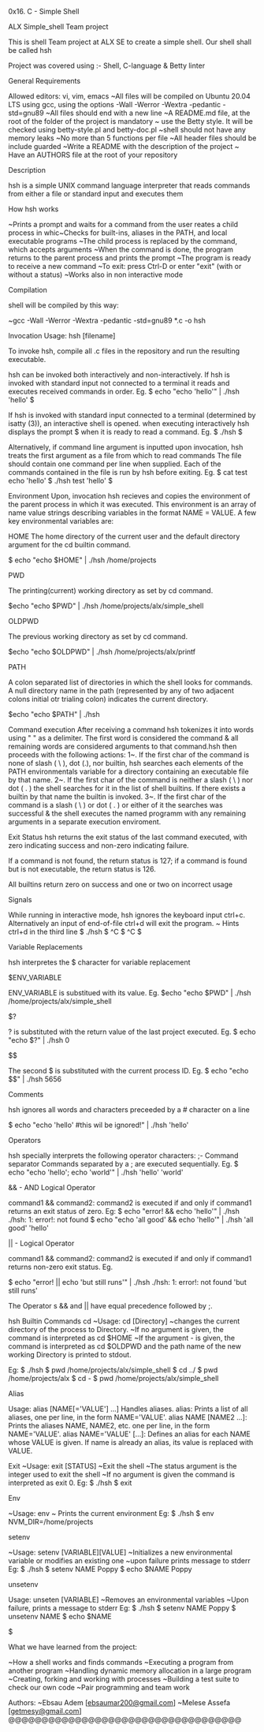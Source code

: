 0x16. C - Simple Shell

ALX  Simple_shell Team project

This is shell Team project at ALX SE to create a simple shell.
Our shell shall be called hsh

Project was covered using :- Shell, C-language & Betty linter

General Requirements

Allowed editors: vi, vim, emacs
~All files will be compiled on Ubuntu 20.04 LTS using gcc, using the options -Wall -Werror -Wextra -pedantic -std=gnu89
~All  files should end with a new line
~A README.md file, at the root of the folder of the project is mandatory
~ use the Betty style. It will be checked using betty-style.pl and betty-doc.pl
~shell should not have any memory leaks
~No more than 5 functions per file
~All header files should be include guarded
~Write a README with the description of the project
~ Have an AUTHORS file at the root of your repository

Description

hsh is a simple UNIX command language interpreter that reads commands from either a file or standard input and executes them

How hsh works

~Prints a prompt and waits for a command from the user
reates a child process in whic~Checks for built-ins, aliases in the PATH, and local executable programs
~The child process is replaced by the command, which accepts arguments
~When the command is done, the program returns to the parent process and prints the prompt
~The program is ready to receive a new command
~To exit: press Ctrl-D or enter "exit" (with or without a status)
~Works also in non interactive mode

Compilation

shell will be compiled by this way:

~gcc -Wall -Werror -Wextra -pedantic -std=gnu89 *.c -o hsh

Invocation
Usage: hsh [filename]

To invoke hsh, compile all .c files in the repository and run the resulting executable.

hsh can be invoked both interactively and non-interactively. If hsh is invoked with standard input not connected to a terminal
it reads and executes received commands in order.
Eg.
$ echo "echo 'hello'" | ./hsh
'hello'
$

If hsh is invoked with standard input connected to a terminal (determined by isatty (3)), an interactive shell is opened. when executing interactively
hsh displays the prompt $ when it is ready to read a command.
Eg.
$ ./hsh
$

Alternatively, if command line argument is inputted upon invocation, hsh treats the first argument as a file from which to read commands
The file should contain one command per line when supplied.
Each of the commands contained in the file is run by hsh before exiting.
Eg.
$ cat test
echo 'hello'
$ ./hsh test
'hello'
$

Environment
Upon, invocation hsh recieves and copies the environment of the parent process in which it was executed.
This environment is an array of name value strings describing variables in the format NAME = VALUE.
A few key environmental variables are:

HOME
The home directory of the current user  and the default directory argument for the cd builtin command.

$ echo "echo $HOME" | ./hsh
/home/projects

PWD

The printing(current) working directory as set by cd command.

$echo "echo $PWD" | ./hsh
/home/projects/alx/simple_shell

OLDPWD

The previous working directory as set by cd command.

$echo "echo $OLDPWD" | ./hsh
/home/projects/alx/printf

PATH

A colon separated list of directories in which the shell looks for commands. A null directory name in the path (represented by any of two adjacent colons
initial otr trialing colon) indicates the current directory.

$echo "echo $PATH" | ./hsh

Command execution
After receiving  a command hsh tokenizes it into words using " " as a delimiter.  The first word is considered the command & all remaining words are
considered arguments to that command.hsh then proceeds with the following actions:
1~. If the first char of the command is none of slash  ( \ ), dot (.), nor builtin, hsh searches each elements  of the  PATH environmentals variable
	for a directory containing an executable file by that name.
2~. If the first char of the command is neither a slash ( \ ) nor dot ( . ) the shell searches for it in the list of shell builtins.
	If there exists a builtin by that name the builtin is invoked.
3~. If the first char of the command is a slash ( \ ) or dot ( . ) or either of it the searches was successful & the shell executes
	the named programm with any remaining arguments in a separate execution enviroment.

Exit Status
hsh returns the exit status of the last command executed, with zero indicating success and non-zero indicating failure.

If a command is not found, the return status is 127; if a command is found but is not executable, the return status is 126.

All builtins return zero on success and one or two on incorrect usage

Signals

While running in interactive mode, hsh ignores the keyboard input ctrl+c. Alternatively an input of end-of-file ctrl+d will exit the program.
~ Hints ctrl+d in the third line
$ ./hsh
$ ^C
$ ^C
$

Variable Replacements

hsh interpretes the $ character for variable replacement

$ENV_VARIABLE

ENV_VARIABLE is substitued with its value.
Eg.
$echo "echo $PWD" | ./hsh
/home/projects/alx/simple_shell

$?

? is substituted with the return value of the last project executed.
Eg.
$ echo "echo $?" | ./hsh
0

$$

The second $ is substituted with the current process ID.
Eg.
$ echo "echo $$" | ./hsh
5656

Comments

hsh ignores all words and characters preceeded by a # character on a line

$ echo "echo 'hello' #this wil be ignored!" | ./hsh
'hello'

Operators

hsh specially interprets the following operator characters:
;- Command separator
Commands separated by a ; are executed sequentially.
Eg.
$ echo "echo 'hello'; echo 'world'" | ./hsh
'hello'
'world'

&& - AND Logical Operator

command1 && command2: command2 is executed if and only if command1 returns an exit status of zero.
Eg:
$ echo "error! && echo 'hello'" | ./hsh
./hsh: 1: error!: not found
$ echo "echo 'all good' && echo 'hello'" | ./hsh
'all good'
'hello'

|| - Logical Operator

command1 && command2: command2 is executed if and only if command1 returns non-zero exit status.
Eg.

$ echo "error! || echo 'but still runs'" | ./hsh
./hsh: 1: error!: not found
'but still runs'

The Operator s && and || have equal precedence followed by ;.

hsh Builtin Commands
cd
~Usage: cd [Directory]
~changes the current directory of the process to Directory.
~If no argument is given, the command is interpreted as cd $HOME
~If the argument - is given, the command is interpreted  as cd $OLDPWD and the path name of the new working Directory is printed to stdout.

Eg:
$ ./hsh
$ pwd
/home/projects/alx/simple_shell
$ cd ../
$ pwd
/home/projects/alx
$ cd -
$ pwd
/home/projects/alx/simple_shell

Alias

Usage: alias [NAME[='VALUE'] ...]
Handles aliases.
alias: Prints a list of all aliases, one per line, in the form NAME='VALUE'.
alias NAME [NAME2 ...]: Prints the aliases NAME, NAME2, etc. one per line, in the form NAME='VALUE'.
alias NAME='VALUE' [...]: Defines an alias for each NAME whose VALUE is given. If name is already an alias, its value is replaced with VALUE.

Exit
~Usage: exit [STATUS]
~Exit the shell
~The status argument is the integer used to exit the shell
~If no argument is given the command is interpreted as exit 0.
Eg:
$ ./hsh
$ exit

Env

~Usage: env
~ Prints the current environment
Eg:
$ ./hsh
$ env
NVM_DIR=/home/projects

setenv

~Usage: setenv [VARIABLE][VALUE]
~Initializes a new environmental variable or modifies an existing one
~upon failure prints message to stderr
Eg:
$ ./hsh
$ setenv NAME Poppy
$ echo $NAME
Poppy

unsetenv

Usage: unseten [VARIABLE]
~Removes an environmental variables
~Upon failure, prints a message to stderr
Eg:
$ ./hsh
$ setenv NAME Poppy
$ unsetenv NAME
$ echo $NAME

$

What we have learned from the project:

~How a shell works and finds commands
~Executing a program from another program
~Handling dynamic memory allocation in a large program
~Creating, forking and working with processes
~Building a test suite to check our own code
~Pair programming and team work

Authors:
~Ebsau Adem [ebsaumar200@gmail.com]
~Melese Assefa [getmesy@gmail.com]
@@@@@@@@@@@@@@@@@@@@@@@@@@@@@@@@@@@

